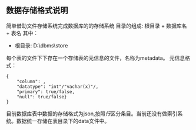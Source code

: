 ## 数据存储格式说明

简单借助文件存储系统完成数据库的的存储系统
目录的组成: 根目录 + 数据库名 + 表名
其中：
   - 根目录: D:\dbms\store
   
每个表的文件下下存在一个存储表的元信息的文件，名称为metadata。
元信息格式：
```
{
    "column": , 
    "datatype": "int"/"vachar(x)"/, 
    "primary": true/false,
    "null": true/false}
}
```
目前数据库表中数据的存储格式为json,按照*行*区分条目。当前还没有做索引系统。数据统一存储在表目录下的data文件中。
